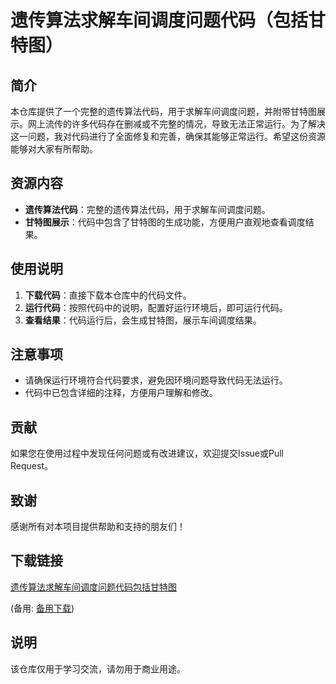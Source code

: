 # 遗传算法求解车间调度问题代码（包括甘特图）

## 简介

本仓库提供了一个完整的遗传算法代码，用于求解车间调度问题，并附带甘特图展示。网上流传的许多代码存在删减或不完整的情况，导致无法正常运行。为了解决这一问题，我对代码进行了全面修复和完善，确保其能够正常运行。希望这份资源能够对大家有所帮助。

## 资源内容

- **遗传算法代码**：完整的遗传算法代码，用于求解车间调度问题。
- **甘特图展示**：代码中包含了甘特图的生成功能，方便用户直观地查看调度结果。

## 使用说明

1. **下载代码**：直接下载本仓库中的代码文件。
2. **运行代码**：按照代码中的说明，配置好运行环境后，即可运行代码。
3. **查看结果**：代码运行后，会生成甘特图，展示车间调度结果。

## 注意事项

- 请确保运行环境符合代码要求，避免因环境问题导致代码无法运行。
- 代码中已包含详细的注释，方便用户理解和修改。

## 贡献

如果您在使用过程中发现任何问题或有改进建议，欢迎提交Issue或Pull Request。

## 致谢

感谢所有对本项目提供帮助和支持的朋友们！

## 下载链接
[遗传算法求解车间调度问题代码包括甘特图]() 

(备用: [备用下载](https://pan.baidu.com/s/1ty424eBQDOPaFyJowsE9yg?pwd=1234))

## 说明

该仓库仅用于学习交流，请勿用于商业用途。
